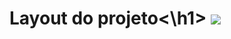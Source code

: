 <h1>Layout do projeto<\h1>
<img src="https://cdn.discordapp.com/attachments/1080932323232583691/1102978895214551080/image.png">
